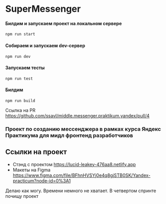 
# SuperMessenger

#### Билдим и запускаем проект на локальном сервере
`npm run start`
#### Собираем и запускаем dev-сервер
`npm run dev`
#### Запускаем тесты
`npm run test`
#### Билдим
`npm run build`

Ссылка на PR https://github.com/ssavl/middle.messenger.praktikum.yandex/pull/4

### Проект по созданию мессенджера в рамках курса Яндекс Практикума для мидл фронтенд разработчиков

## **Ссылки на проект**

- Стэнд с проектом https://lucid-leakey-476aa8.netlify.app
- Макеты на Figma https://www.figma.com/file/BFhnHVSYj0e4q8gjSTB0SK/Yandex-practicum?node-id=0%3A1

Делаю как могу. Времени немного не хватает. В четвертом спринте почищу проект